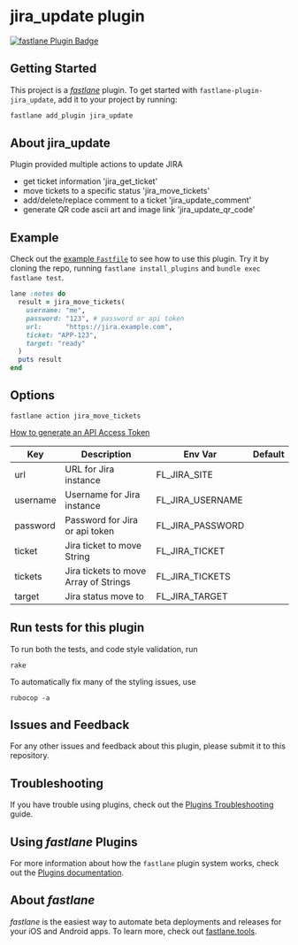 # jira_update plugin

[![fastlane Plugin Badge](https://rawcdn.githack.com/fastlane/fastlane/master/fastlane/assets/plugin-badge.svg)](https://rubygems.org/gems/fastlane-plugin-jira_update)

## Getting Started

This project is a [_fastlane_](https://github.com/fastlane/fastlane) plugin. To get started with `fastlane-plugin-jira_update`, add it to your project by running:

```bash
fastlane add_plugin jira_update
```

## About jira_update

Plugin provided multiple actions to update JIRA
- get ticket information 'jira_get_ticket'
- move tickets to a specific status 'jira_move_tickets'
- add/delete/replace comment to a ticket 'jira_update_comment'
- generate QR code ascii art and image link 'jira_update_qr_code'

## Example

Check out the [example `Fastfile`](fastlane/Fastfile) to see how to use this plugin. Try it by cloning the repo, running `fastlane install_plugins` and `bundle exec fastlane test`.

```ruby
lane :notes do
  result = jira_move_tickets(
    username: "me",
    password: "123", # password or api token
    url:      "https://jira.example.com",
    ticket: "APP-123",
    target: "ready"
  )
  puts result
end
```

## Options

```
fastlane action jira_move_tickets
```

[How to generate an API Access Token](https://confluence.atlassian.com/cloud/api-tokens-938839638.html)

Key | Description | Env Var | Default
----|-------------|---------|--------
url | URL for Jira instance | FL_JIRA_SITE |
username | Username for Jira instance | FL_JIRA_USERNAME |
password | Password for Jira or api token | FL_JIRA_PASSWORD |
ticket | Jira ticket to move String | FL_JIRA_TICKET |
tickets | Jira tickets to move Array of Strings | FL_JIRA_TICKETS |
target | Jira status move to | FL_JIRA_TARGET |


## Run tests for this plugin

To run both the tests, and code style validation, run

```
rake
```

To automatically fix many of the styling issues, use
```
rubocop -a
```

## Issues and Feedback

For any other issues and feedback about this plugin, please submit it to this repository.

## Troubleshooting

If you have trouble using plugins, check out the [Plugins Troubleshooting](https://docs.fastlane.tools/plugins/plugins-troubleshooting/) guide.

## Using _fastlane_ Plugins

For more information about how the `fastlane` plugin system works, check out the [Plugins documentation](https://docs.fastlane.tools/plugins/create-plugin/).

## About _fastlane_

_fastlane_ is the easiest way to automate beta deployments and releases for your iOS and Android apps. To learn more, check out [fastlane.tools](https://fastlane.tools).

